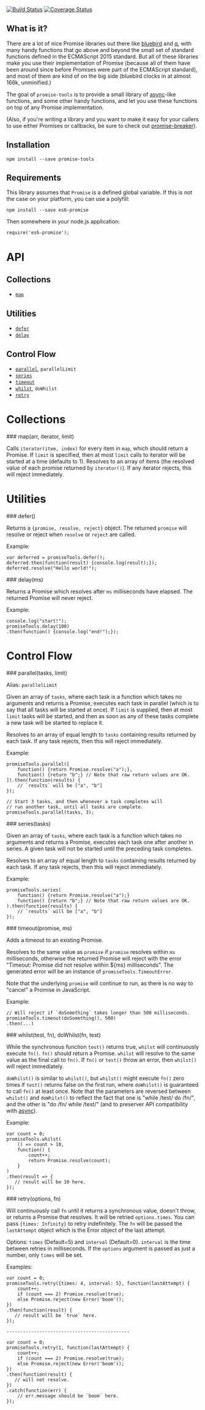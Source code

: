 [![Build Status](https://travis-ci.org/benbria/node-promise-tools.svg?branch=master)](https://travis-ci.org/benbria/node-promise-tools)
[![Coverage Status](https://coveralls.io/repos/benbria/node-promise-tools/badge.svg?branch=master&service=github)](https://coveralls.io/github/benbria/node-promise-tools?branch=master)

## What is it?

There are a lot of nice Promise libraries out there like [bluebird](https://github.com/petkaantonov/bluebird) and
[q](https://github.com/kriskowal/q), with many handy functions that go above and beyond the small set of standard
functions defined in the ECMAScript 2015 standard. But all of these libraries make you use their implementation of
Promise (because all of them have been around since before Promises were part of the ECMAScript standard), and
most of them are kind of on the big side (bluebird clocks in at almost 166k, unminified.)

The goal of `promise-tools` is to provide a small library of [async](https://github.com/caolan/async)-like functions,
and some other handy functions, and let you use these functions on top of any Promise implementation.

(Also, if you're writing a library and you want to make it easy for your callers to use either Promises or callbacks,
be sure to check out [promise-breaker](https://github.com/jwalton/node-promise-breaker)).

## Installation

    npm install --save promise-tools

## Requirements

This library assumes that `Promise` is a defined global variable.  If this is not the case
on your platform, you can use a polyfill:

    npm install --save es6-promise

Then somewhere in your node.js application:

    require('es6-promise');

# API

## Collections

* [`map`](#map)

## Utilities

* [`defer`](#defer)
* [`delay`](#delay)

## Control Flow
* [`parallel`](#parallel), `parallelLimit`
* [`series`](#series)
* [`timeout`](#timeout)
* [`whilst`](#whilst), `doWhilst`
* [`retry`](#retry)

# Collections

<a name="map"/>
### map(arr, iterator, limit)

Calls `iterator(item, index)` for every item in `map`, which should return a Promise.  If `limit` is specified,
then at most `limit` calls to iterator will be started at a time (defaults to 1).  Resolves to an array of items (the
resolved value of each promise returned by `iterator()`).  If any iterator rejects, this will reject immediately.

# Utilities

<a name="defer"/>
### defer()

Returns a `{promise, resolve, reject}` object.  The returned `promise` will resolve or reject when `resolve` or
`reject` are called.

Example:

    var deferred = promiseTools.defer();
    deferred.then(function(result) {console.log(result);});
    deferred.resolve("Hello world!");


<a name="delay"/>
### delay(ms)

Returns a Promise which resolves after `ms` milliseconds have elapsed.  The returned Promise will never reject.

Example:

    console.log("start!");
    promiseTools.delay(100)
    .then(function() {console.log("end!");});




# Control Flow

<a name="parallel"/>
### parallel(tasks, limit)

Alias: `parallelLimit`

Given an array of `tasks`, where each task is a function which takes no arguments and returns a Promise, executes each
task in parallel (which is to say that all tasks will be started at once).  If `limit` is supplied, then at most `limit`
tasks will be started, and then as soon as any of these tasks complete a new task will be started to replace it.

Resolves to an array of equal length to `tasks` containing results returned by each task.  If any task rejects,
then this will reject immediately.

Example:

    promiseTools.parallel([
        function() {return Promise.resolve("a");},
        function() {return "b";} // Note that raw return values are OK.
    ]).then(function(results) {
        // `results` will be ["a", "b"]
    });

    // Start 3 tasks, and then whenever a task completes will
    // run another task, until all tasks are complete.
    promiseTools.parallel(tasks, 3);


<a name="series"/>
### series(tasks)

Given an array of `tasks`, where each task is a function which takes no arguments and returns a Promise, executes each
task one after another in series.  A given task will not be started until the preceding task completes.

Resolves to an array of equal length to `tasks` containing results returned by each task.  If any task rejects,
then this will reject immediately.

Example:

    promiseTools.series(
        function() {return Promise.resolve("a");}
        function() {return "b";} // Note that raw return values are OK.
    ).then(function(results) {
        // `results` will be ["a", "b"]
    });


<a name="timeout"/>
### timeout(promise, ms)

Adds a timeout to an existing Promise.

Resolves to the same value as `promise` if `promise` resolves within `ms` milliseconds, otherwise the returned
Promise will reject with the error "Timeout: Promise did not resolve within ${ms} milliseconds".  The generated error
will be an instance of `promiseTools.TimeoutError`.

Note that the underlying `promise` will continue to run, as there is no way to "cancel" a Promise in JavaScript.

Example:

    // Will reject if `doSomething` takes longer than 500 milliseconds.
    promiseTools.timeout(doSomething(), 500)
    .then(...)

<a name="whilst"/>
### whilst(test, fn), doWhilst(fn, test)

While the synchronous function `test()` returns true, `whilst` will continuously execute `fn()`.  `fn()` should return
a Promise.  `whilst` will resolve to the same value as the final call to `fn()`.  If `fn()` or `test()` throw an error,
then `whilst()` will reject immediately.

`doWhilst()` is similar to `whilst()`, but `whilst()` might execute `fn()` zero times if `test()` returns false on the
first run, where `doWhilst()` is guaranteed to call `fn()` at least once.  Note that the parameters are reversed
between `whilst()` and `doWhilst()` to reflect the fact that one is "while /test/ do /fn/", and the other is "do /fn/
while /test/" (and to preserver API compatibility with [async](https://github.com/caolan/async#whilst)).

Example:

    var count = 0;
    promiseTools.whilst(
        () => count > 10,
        function() {
            count++;
            return Promise.resolve(count);
        }
    )
    .then(result => {
       // result will be 10 here.
    });

<a name="retry"/>
### retry(options, fn)

Will continuously call `fn` until it returns a synchronous value, doesn't throw, or returns a Promise that resolves. It will be retried `options.times`. You can pass `{times: Infinity}` to retry indefinitely. The `fn` will be passed the `lastAttempt` object which is the Error object of the last attempt.

Options: `times` (Default=5) and `interval` (Default=0). `interval` is the time between retries in milliseconds. If the `options` argument is passed as just a number, only `times` will be set.

Examples:

    var count = 0;
    promiseTools.retry({times: 4, interval: 5}, function(lastAttempt) {
        count++;
        if (count === 2) Promise.resolve(true);
        else Promise.reject(new Error('boom'));
    })
    .then(function(result) {
       // result will be `true` here.
    });

    ---------------------------------------------

    var count = 0;
    promiseTools.retry(1, function(lastAttempt) {
        count++;
        if (count === 2) Promise.resolve(true);
        else Promise.reject(new Error('boom'));
    })
    .then(function(result) {
       // will not resolve.
    })
    .catch(function(err) {
        // err.message should be `boom` here.
    });
